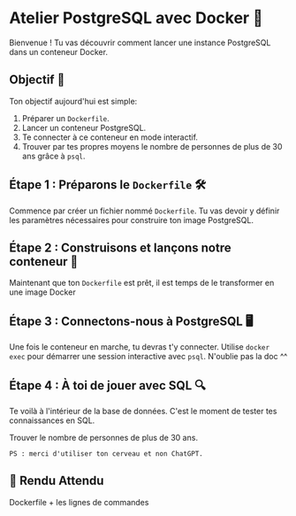 # Atelier PostgreSQL avec Docker 🐳

Bienvenue ! Tu vas découvrir comment lancer une instance PostgreSQL dans un conteneur Docker. 
## Objectif 🎯
Ton objectif aujourd'hui est simple:

1. Préparer un `Dockerfile`.
2. Lancer un conteneur PostgreSQL.
3. Te connecter à ce conteneur en mode interactif.
4. Trouver par tes propres moyens le nombre de personnes de plus de 30 ans grâce à `psql`.


## Étape 1 : Préparons le `Dockerfile` 🛠️

Commence par créer un fichier nommé `Dockerfile`. Tu vas devoir y définir les paramètres nécessaires pour construire ton image PostgreSQL. 

## Étape 2 : Construisons et lançons notre conteneur 🚢

Maintenant que ton `Dockerfile` est prêt, il est temps de le transformer en une image Docker 

## Étape 3 : Connectons-nous à PostgreSQL 🖥️

Une fois le conteneur en marche, tu devras t'y connecter. Utilise `docker exec` pour démarrer une session interactive avec `psql`. N'oublie pas la doc ^^

## Étape 4 : À toi de jouer avec SQL 🔍

Te voilà à l'intérieur de la base de données. C'est le moment de tester tes connaissances en SQL. 

Trouver le nombre de personnes de plus de 30 ans.

````
PS : merci d'utiliser ton cerveau et non ChatGPT.
````

## 📝 Rendu Attendu
Dockerfile + les lignes de commandes